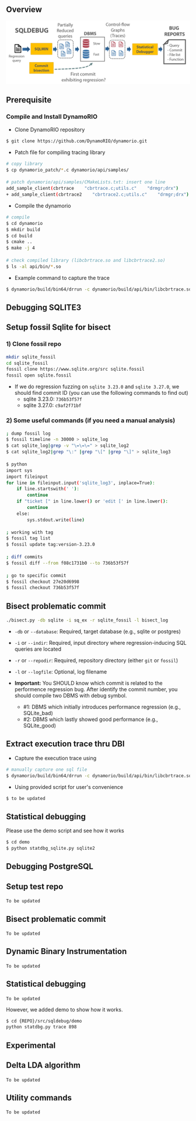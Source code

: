 Overview
--------

![alt text](../../doc/sqldebug.png "Overview of SQLDebug")


Prerequisite
------------

### Compile and Install DynamoRIO

* Clone DynamoRIO repository

```bash
$ git clone https://github.com/DynamoRIO/dynamorio.git
```

* Patch file for compiling tracing library

```bash
# copy library
$ cp dynamorio_patch/*.c dynamorio/api/samples/

# patch dynamorio/api/samples/CMakeLists.txt: insert one line
add_sample_client(cbrtrace    "cbrtrace.c;utils.c"    "drmgr;drx")
+ add_sample_client(cbrtrace2    "cbrtrace2.c;utils.c"    "drmgr;drx")
```

* Compile the dynamorio

```bash
# compile
$ cd dynamorio
$ mkdir build
$ cd build
$ cmake ..
$ make -j 4

# check compiled library (libcbrtrace.so and libcbrtrace2.so)
$ ls -al api/bin/*.so
```

* Example command to capture the trace

```bash
$ dynamorio/build/bin64/drrun -c dynamorio/build/api/bin/libcbrtrace.so -- YOUR_SQLITE YOUR_DB.db <  YOUR_QUERY.sql
```

Debugging SQLITE3
-----------------

## Setup fossil Sqlite for bisect

### 1) Clone fossil repo

```bash
mkdir sqlite_fossil
cd sqlite_fossil
fossil clone https://www.sqlite.org/src sqlite.fossil
fossil open sqlite.fossil
```

* If we do regression fuzzing on `sqlite 3.23.0` and `sqlite 3.27.0`, we should find commit ID (you can use the following commands to find out)
  * sqlite 3.23.0: `736b53f57f`
  * sqlite 3.27.0: `c9af2f71bf`

### 2) Some useful commands (if you need a manual analysis)

```bash
; dump fossil log
$ fossil timeline -n 30000 > sqlite_log
$ cat sqlite_log|grep -v "\=\=\=" > sqlite_log2
$ cat sqlite_log2|grep "\:" |grep "\[" |grep "\]" > sqlite_log3

$ python
import sys
import fileinput
for line in fileinput.input('sqlite_log3', inplace=True):
    if line.startswith(' '):
        continue
    if "ticket [" in line.lower() or 'edit [' in line.lower():
        continue
    else:
        sys.stdout.write(line)

; working with tag
$ fossil tag list
$ fossil update tag:version-3.23.0

; diff commits
$ fossil diff --from f08c1731b0 --to 736b53f57f

; go to specific commit
$ fossil checkout 27e20d6998
$ fossil checkout 736b53f57f

```

## Bisect problematic commit

``` bash
./bisect.py -db sqlite -i sq_ex -r sqlite_fossil -l bisect_log
```

* `-db` or `--database`: Required, target database (e.g., sqlite or postgres)

* `-i` or `--indir`: Required, input directory where regression-inducing SQL queries are located

* `-r` or `--repodir`: Required, repository directory (either `git` or `fossil`)

* `-l` or `--logfile`: Optional, log filename

* **Important:** You SHOULD know which commit is related to the performence regression bug. After identify the commit number, you should compile two DBMS with debug symbol.

  * #1: DBMS which initially introduces performance regression (e.g., SQLite_bad)
  * #2: DBMS which lastly showed good performance (e.g., SQLite_good)

## Extract execution trace thru DBI

* Capture the execution trace using

```bash
# manually capture one sql file
$ dynamorio/build/bin64/drrun -c dynamorio/build/api/bin/libcbrtrace.so -- YOUR_SQLITE YOUR_DB.db <  YOUR_QUERY.sql
```

* Using provided script for user's convenience

```bash
$ to be updated

```

## Statistical debugging

Please use the demo script and see how it works

```bash
$ cd demo
$ python statdbg_sqlite.py sqlite2
```


Debugging PostgreSQL
---------------------

## Setup test repo

`To be updated`

## Bisect problematic commit

`To be updated`

## Dynamic Binary Instrumentation

`To be updated`

## Statistical debugging

`To be updated`

However, we added demo to show how it works.

``` bash
$ cd {REPO}/src/sqldebug/demo
python statdbg.py trace 898
```


Experimental
------------

## Delta LDA algorithm

`To be updated`

## Utility commands

`To be updated`